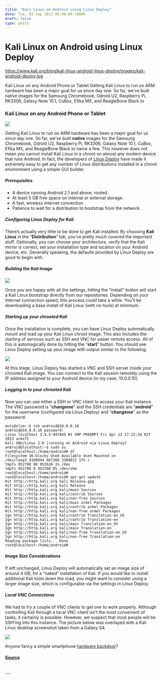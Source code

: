 ```yaml
---
title: "Kali Linux on Android using Linux Deploy"
date: Tue, 03 Sep 2013 00:00:00 +0000
draft: false
type: posts
---
```

# Kali Linux on Android using Linux Deploy

https://www.kali.org/blog/kali-linux-android-linux-deploy/images/kali-android-deploy.jpg



Kali Linux on any Android Phone or Tablet Getting Kali Linux to run on ARM hardware has been a major goal for us since day one. So far, we&rsquo;ve built native images for the Samsung Chromebook, Odroid U2, Raspberry Pi, RK3306, Galaxy Note 10.1, CuBox, Efika MX, and BeagleBone Black to

### Kali Linux on any Android Phone or Tablet

[![](https://www.kali.org/blog/kali-linux-android-linux-deploy/images/linux-deploy-kali-list-00.png)](https://www.kali.org/blog/kali-linux-android-linux-deploy/images/linux-deploy-kali-list-00.png)

Getting Kali Linux to run on ARM hardware has been a major goal for us since day one. So far, we’ve built **native** images for the Samsung Chromebook, Odroid U2, Raspberry Pi, RK3306, Galaxy Note 10.1, CuBox, Efika MX, and BeagleBone Black to name a few. This however does not mean you cannot install Kali Linux in a chroot on almost any modern device that runs Android. In fact, the developers of [Linux Deploy](https://play.google.com/store/apps/details?id=ru.meefik.linuxdeploy&hl=en) have made it extremely easy to get any number of Linux distributions installed in a chroot environment using a simple GUI builder.

##### Prerequisites

-   A device running Android 2.1 and above, rooted.
-   At least 5 GB free space on internal or external storage.
-   A fast, wireless internet connection.
-   Patience to wait for a distribution to bootstrap from the network.

##### Configuring Linux Deploy for Kali

There’s actually very little to be done to get Kali installed. By choosing **Kali Linux** in the “**Distribution**” tab, you’ve pretty much covered the important stuff. Optionally, you can choose your architecture, verify that the Kali mirror is correct, set your installation type and location on your Android device, etc. Generally speaking, the defaults provided by Linux Deploy are good to begin with.

##### Building the Kali Image

[![](https://www.kali.org/blog/kali-linux-android-linux-deploy/images/install-kali-linux-deploy.png)](https://www.kali.org/blog/kali-linux-android-linux-deploy/images/install-kali-linux-deploy.png)

Once you are happy with all the settings, hitting the “install” button will start a Kali Linux bootstrap directly from our repositories. Depending on your Internet connection speed, this process could take a while. You’ll be downloading a base install of Kali Linux (with no tools) at minimum.

##### Starting up your chrooted Kali

Once the installation is complete, you can have Linux Deploy automatically mount and load up your Kali Linux chroot image. This also includes the starting of services such as SSH and VNC for easier remote access. All of this is automagically done by hitting the “**start**” button. You should see Linux Deploy setting up your image with output similar to the following:

[![](https://www.kali.org/blog/kali-linux-android-linux-deploy/images/linux-deploy-mount.png)](https://www.kali.org/blog/kali-linux-android-linux-deploy/images/linux-deploy-mount.png)

At this stage, Linux Deploy has started a VNC and SSH server inside your chrooted Kali image. You can connect to the Kali session remotely using the IP address assigned to your Android device (in my case, 10.0.0.10).

##### Logging in to your chrooted Kali

Now you can use either a SSH or VNC client to access your Kali instance. The VNC password is “**changeme**” and the SSH credentials are “**android**” for the username (configured via Linux Deploy) and “**changeme**” as the password:

```console
muts@slim:~$ ssh android@10.0.0.10
android@10.0.0.10 password:
Linux localhost 3.4.5-447845 #1 SMP PREEMPT Fri Apr 12 17:22:34 KST 2013 armv7l
Kali GNU/Linux 1.0 [running on Android via Linux Deploy]
android@localhost:~$ sudo su
root@localhost:/home/android# df
Filesystem 1K-blocks Used Available Use% Mounted on
/dev/loop3 4180944 667268 3304012 17% /
tmpfs 952708 80 952628 1% /dev
tmpfs 952708 0 952708 0% /dev/shm
root@localhost:/home/android#
root@localhost:/home/android# apt-get update
Hit http://http.kali.org kali Release.gpg
Hit http://http.kali.org kali Release
Hit http://http.kali.org kali/main Sources
Hit http://http.kali.org kali/contrib Sources
Hit http://http.kali.org kali/non-free Sources
Hit http://http.kali.org kali/main armel Packages
Hit http://http.kali.org kali/contrib armel Packages
Hit http://http.kali.org kali/non-free armel Packages
Ign http://http.kali.org kali/contrib Translation-en_US
Ign http://http.kali.org kali/contrib Translation-en
Ign http://http.kali.org kali/main Translation-en_US
Ign http://http.kali.org kali/main Translation-en
Ign http://http.kali.org kali/non-free Translation-en_US
Ign http://http.kali.org kali/non-free Translation-en
Reading package lists... Done
root@localhost:/home/android#
```

##### Image Size Considerations

If left unchanged, Linux Deploy will automatically set an image size of around 4 GB, for a “naked” installation of Kali. If you would like to install additional Kali tools down the road, you might want to consider using a larger image size, which is configurable via the settings in Linux Deploy.

##### Local VNC Connections

We had to try a couple of VNC clients to get one to work properly. Although controlling Kali through a local VNC client isn’t the most convenient of tasks, it certainly is possible. However, we suspect that most people will be SSH’ing into this instance. The picture below was overlayed with a Kali Linux desktop screenshot taken from a Galaxy S4.

[![](https://www.kali.org/blog/kali-linux-android-linux-deploy/images/galaxy-s4-kali-linux.png)](https://www.kali.org/blog/kali-linux-android-linux-deploy/images/galaxy-s4-kali-linux.png)

Anyone fancy a simple smartphone [hardware backdoor](https://www.offsec.com/kali-linux/kali-linux-iso-of-doom/)?

#### [Source](https://www.kali.org/blog/kali-linux-android-linux-deploy/)

<br/>
---
